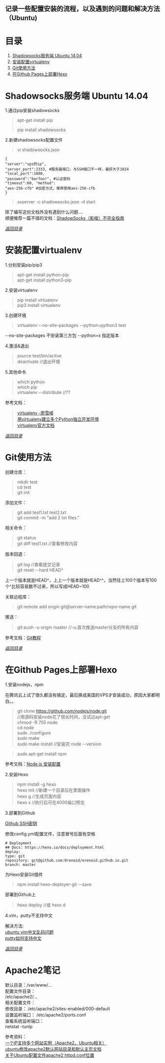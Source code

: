## 记录一些配置安装的流程，以及遇到的问题和解决方法（Ubuntu)

# 目录

 1. [Shadowsocks服务端 Ubuntu 14.04][1]
 2. [安装配置virtualenv][2]
 3. [Git使用方法][3]
 4. [在Github Pages上部署Hexo][4]
 
# Shadowsocks服务端 Ubuntu 14.04

  1.通过pip安装shadowsocks
  > apt-get install pip
  >
  > pip install shadowsocks
 
  2.新建shadowsocks配置文件
  
  >vi shadowsocks.json
  
  ```
  { 
  "server":"vps的ip", 
  "server_port":2333, #服务器端口，与SSH端口不一样，最好大于1024
  "local_port":1080, 
  "password":"barfoo!", #认证密码 
  "timeout":60, "method":
  "aes-256-cfb" #加密方式，推荐使用aes-256-cfb
  }
  ```
  >ssserver -c shadowsocks.json -d start
  
  除了编写这份文档外没有遇到什么问题....<br>
  顺便推荐一篇不错的文档：[ShadowSocks（影梭）不完全指南](http://www.auooo.com/2015/06/26/shadowsocks%EF%BC%88%E5%BD%B1%E6%A2%AD%EF%BC%89%E4%B8%8D%E5%AE%8C%E5%85%A8%E6%8C%87%E5%8D%97/)

  [*返回目录*](#目录)
  
# 安装配置virtualenv

  1.分别安装pip/pip3
  >apt-get install python-pip<br>
  >apt-get install python3-pip
  
  2.安装virtualenv
  >pip install virtualenv<br>
  >pip3 install virtualenv
  
  3.创建环境
  >virtualenv --no-site-packages --python=python3 test
  
  --no-site-packages 不安装第三方包 --python=x 指定版本
  
  4.激活&退出
  >source test/bin/acitve<br>
  >deactivate   //退出环境
  
  5.其他命令
  >which python<br>
  >which pip<br>
  >virtualenv --distribute  //??
  
  参考文档：
  >[virtualenv -廖雪峰](http://www.liaoxuefeng.com/wiki/0014316089557264a6b348958f449949df42a6d3a2e542c000/001432712108300322c61f256c74803b43bfd65c6f8d0d0000)<br>
  >[用virtualenv建立多个Python独立开发环境](http://www.nowamagic.net/academy/detail/1330228)<br>
  >[virtualenv官方文档](http://virtualenv-chinese-docs.readthedocs.io/en/latest/#id29)
  
  [*返回目录*](#目录)
  
# Git使用方法

  创建仓库：
  >mkdir test<br>
  >cd test<br>
  >git init
  
  添加文件：
  >git add test1.txt test2.txt<br>
  >git commit -m "add 2 txt files."
  
  相关命令：
  >git status<br>
  >git diff test1.txt //查看修改内容
  
  版本回退：
  >git log  //查看提交记录<br>
  >git reset --hard HEAD^
  
  上一个版本就是HEAD^，上上一个版本就是HEAD^^，当然往上100个版本写100个^比较容易数不过来，所以写成HEAD~100
  
  关联远程库：
  >git remote add origin git@server-name:path/repo-name.git
  
  推送：
  >git push -u origin master  //-u:首次推送master分支的所有内容
  
  参考文档：[Git教程](http://www.liaoxuefeng.com/wiki/0013739516305929606dd18361248578c67b8067c8c017b000)
  
  [*返回目录*](#目录)
  
# 在Github Pages上部署Hexo

  1.安装nodejs，npm
  
  在腾讯云上试了很久都没有搞定，最后换成美国的VPS才安装成功，原因大家都明白。。
  
  >git clone https://github.com/nodejs/node.git   
  >//用源码安装node花了很长时间，没试过apt-get<br>
  >chmod -R 755 node<br>
  >cd node<br>
  >sudo ./configure<br>
  >sudo make<br>
  >sudo make install  //安装完 node --version
  
  >sudo apt-get install npm
    
  参考文档：[Node.js 安装配置](http://www.runoob.com/nodejs/nodejs-install-setup.html)
  
  2.安装Hexo
  
  >npm install -g hexo<br>
  >hexo init  //新建一个目录后在里面操作<br>
  >hexo g   //生成页面内容<br>
  >hexo s   //执行后可在4000端口预览
  
  3.部署到Github
    
   [Github SSH密钥](http://www.liaoxuefeng.com/wiki/0013739516305929606dd18361248578c67b8067c8c017b000/001374385852170d9c7adf13c30429b9660d0eb689dd43a000)
     
   修改config.yml配置文件，注意冒号后面有空格
   ```
   # Deployment
   ## Docs: https://hexo.io/docs/deployment.html
   deploy:
   type: git
   repository: git@github.com:Orenoid/orenoid.github.io.git
   branch: master
   ```

   为Hexo安装Git插件
   >npm install hexo-deployer-git --save
   
   部署到Github上
   >hexo deploy    //或 hexo d
    
  4.vim，putty不支持中文
  
  解决方法:<br>
  [ubuntu vim中文乱码问题](http://blog.sina.com.cn/s/blog_45bcb4c30100x0lj.html)<br>
  [putty如何支持中文](https://zhidao.baidu.com/question/495083997.html)
  
  [*返回目录*](#目录)

# Apache2笔记

默认目录：/var/www/...  
配置文件目录：  
/etc/apache2/...  
相关配置文件：  
修改目录： /etc/apache2/sites-enabled/000-default  
设置监听端口：  /etc/apache2/ports.conf  
查看系统监听端口：  
netstat -tunlp

参考资料：  
[一个IP支持多个网站实例（Apache2、Ubuntu相关）](http://www.blogjava.net/Andyluo/archive/2009/08/24/21821.html)  
[ubuntu修改apache2默认网站目录和默认主页文档](http://www.2cto.com/os/201308/238996.html)  
[关于Ubuntu配置文件apache2 httpd.conf位置 ](http://blog.csdn.net/deepwishly/article/details/38276619)



[1]: #shadowsocks服务端-ubuntu-1404
[2]: #安装配置virtualenv
[3]: #git使用方法
[4]: #在github-pages上部署hexo
